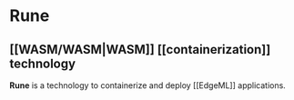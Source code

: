 # Rune
## [[WASM/WASM|WASM]] [[containerization]] technology

**Rune** is a technology to containerize and deploy [[EdgeML]] applications.
